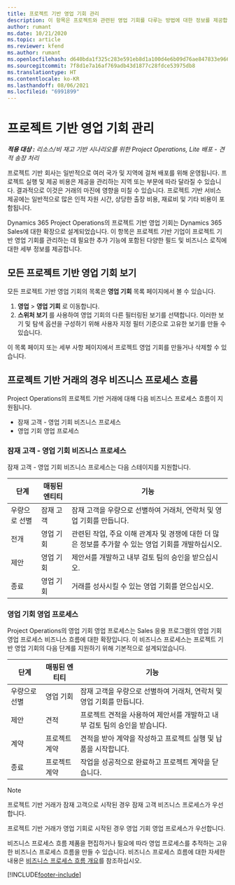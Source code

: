 ```yaml
---
title: 프로젝트 기반 영업 기회 관리
description: 이 항목은 프로젝트와 관련된 영업 기회를 다루는 방법에 대한 정보를 제공합니다.
author: rumant
ms.date: 10/21/2020
ms.topic: article
ms.reviewer: kfend
ms.author: rumant
ms.openlocfilehash: d640bda1f325c283e591eb8d1a100d4e6b09d76ae847833e9664c3631eabd154
ms.sourcegitcommit: 7f8d1e7a16af769adb43d1877c28fdce53975db8
ms.translationtype: HT
ms.contentlocale: ko-KR
ms.lasthandoff: 08/06/2021
ms.locfileid: "6991899"
---
```

# <a name="manage-project-based-opportunities"></a>프로젝트 기반 영업 기회 관리

_**적용 대상 :** 리소스/비 재고 기반 시나리오를 위한 Project Operations, Lite 배포 - 견적 송장 처리_

프로젝트 기반 회사는 일반적으로 여러 국가 및 지역에 걸쳐 배포를 위해 운영됩니다. 프로젝트 실행 및 제공 비용은 제공을 관리하는 지역 또는 부문에 따라 달라질 수 있습니다. 결과적으로 이것은 거래의 마진에 영향을 미칠 수 있습니다. 프로젝트 기반 서비스 제공에는 일반적으로 많은 인적 자원 시간, 상당한 출장 비용, 재료비 및 기타 비용이 포함됩니다.

Dynamics 365 Project Operations의 프로젝트 기반 영업 기회는 Dynamics 365 Sales에 대한 확장으로 설계되었습니다. 이 항목은 프로젝트 기반 기업이 프로젝트 기반 영업 기회를 관리하는 데 필요한 추가 기능에 포함된 다양한 필드 및 비즈니스 로직에 대한 세부 정보를 제공합니다.

## <a name="view-all-project-based-opportunities"></a>모든 프로젝트 기반 영업 기회 보기

모든 프로젝트 기반 영업 기회의 목록은 **영업 기회** 목록 페이지에서 볼 수 있습니다. 

1. **영업** > **영업 기회** 로 이동합니다.
2. **스위처 보기** 를 사용하여 영업 기회의 다른 필터링된 보기를 선택합니다. 이러한 보기 및 탐색 옵션을 구성하기 위해 사용자 지정 필터 기준으로 고유한 보기를 만들 수 있습니다.

이 목록 페이지 또는 세부 사항 페이지에서 프로젝트 영업 기회를 만들거나 삭제할 수 있습니다.

## <a name="business-process-flow-for-project-based-deals"></a>프로젝트 기반 거래의 경우 비즈니스 프로세스 흐름

Project Operations의 프로젝트 기반 거래에 대해 다음 비즈니스 프로세스 흐름이 지원됩니다.

- 잠재 고객 - 영업 기회 비즈니스 프로세스
- 영업 기회 영업 프로세스

### <a name="lead-to-opportunity-business-process"></a>잠재 고객 - 영업 기회 비즈니스 프로세스 
잠재 고객 - 영업 기회 비즈니스 프로세스는 다음 스테이지를 지원합니다.

| 단계 | 매핑된 엔티티 | 기능 |
| --- | --- | --- |
| 우량으로 선별 | 잠재 고객 | 잠재 고객을 우량으로 선별하여 거래처, 연락처 및 영업 기회를 만듭니다. |
| 전개 | 영업 기회 | 관련된 작업, 주요 이해 관계자 및 경쟁에 대한 더 많은 정보를 추가할 수 있는 영업 기회를 개발하십시오. |
| 제안 | 영업 기회 | 제안서를 개발하고 내부 검토 팀의 승인을 받으십시오. |
| 종료 | 영업 기회 | 거래를 성사시킬 수 있는 영업 기회를 얻으십시오. |

### <a name="opportunity-sales-process"></a>영업 기회 영업 프로세스
Project Operations의 영업 기회 영업 프로세스는 Sales 응용 프로그램의 영업 기회 영업 프로세스 비즈니스 흐름에 대한 확장입니다. 이 비즈니스 프로세스는 프로젝트 기반 영업 기회의 다음 단계를 지원하기 위해 기본적으로 설계되었습니다.

| 단계 | 매핑된 엔티티 | 기능 |
| --- | --- | --- |
| 우량으로 선별 | 영업 기회 | 잠재 고객을 우량으로 선별하여 거래처, 연락처 및 영업 기회를 만듭니다. |
| 제안 | 견적 | 프로젝트 견적을 사용하여 제안서를 개발하고 내부 검토 팀의 승인을 받습니다. |
| 계약 | 프로젝트 계약 | 견적을 받아 계약을 작성하고 프로젝트 실행 및 납품을 시작합니다. |
| 종료 | 프로젝트 계약 | 작업을 성공적으로 완료하고 프로젝트 계약을 닫습니다. |

> [!NOTE]
> 프로젝트 기반 거래가 잠재 고객으로 시작된 경우 잠재 고객 비즈니스 프로세스가 우선합니다.
>
> 프로젝트 기반 거래가 영업 기회로 시작된 경우 영업 기회 영업 프로세스가 우선합니다.

비즈니스 프로세스 흐름 제품을 편집하거나 필요에 따라 영업 프로세스를 추적하는 고유한 비즈니스 프로세스 흐름을 만들 수 있습니다. 비즈니스 프로세스 흐름에 대한 자세한 내용은 [비즈니스 프로세스 흐름 개요](/dynamics365/customerengagement/on-premises/customize/business-process-flows-overview)를 참조하십시오.


[!INCLUDE[footer-include](../includes/footer-banner.md)]